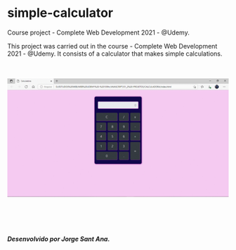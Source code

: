#  simple-calculator
 Course project - Complete Web Development 2021 - @Udemy.
 
This project was carried out in the course - Complete Web Development 2021 - @Udemy.
It consists of a calculator that makes simple calculations.
<br/> <br/> <br/>

![Presentation](https://github.com/IsadoraVanderlan/simple-calculator/blob/main/presentation.gif)

<br/> <br/> <br/>
##### Desenvolvido por Jorge Sant Ana.
